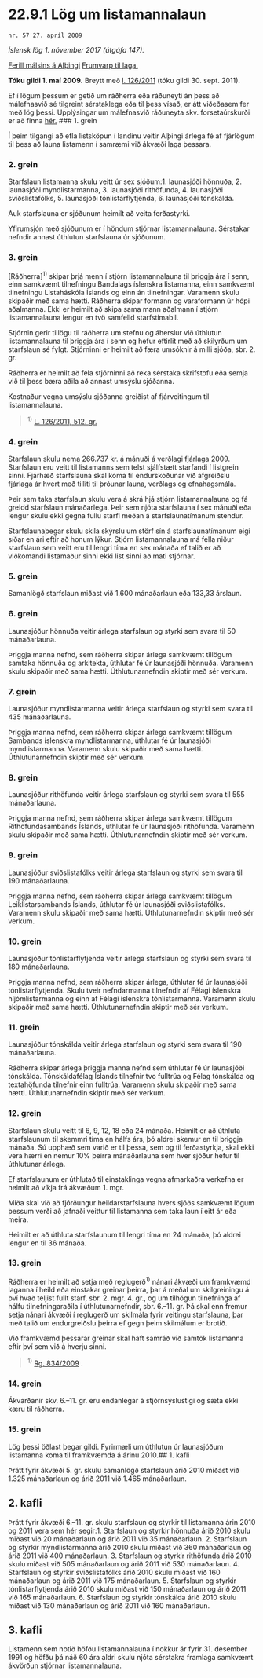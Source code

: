 # 22.9.1 Lög um listamannalaun

`nr. 57 27. apríl 2009`

_Íslensk lög 1. nóvember 2017 (útgáfa 147)._

[Ferill málsins á Alþingi](https://www.althingi.is/thingstorf/thingmalalistar-eftir-thingum/ferill/?ltg=136&mnr=406)
[Frumvarp til laga.](https://www.althingi.is/altext/136/s/0688.html)

**Tóku gildi 1. maí 2009.**
Breytt með
[l. 126/2011](https://althingi.is/altext/stjt/2011.126.html) (tóku gildi 30. sept. 2011).

Ef í lögum þessum er getið um ráðherra eða ráðuneyti án þess að málefnasvið sé tilgreint sérstaklega eða til þess vísað, er átt viðeðasem fer með lög þessi. Upplýsingar um málefnasvið ráðuneyta skv. forsetaúrskurði er að finna [hér.](2017015.md) ### 1. grein



Í þeim tilgangi að efla listsköpun í landinu veitir Alþingi árlega fé af fjárlögum til þess að launa listamenn í samræmi við ákvæði laga þessara.

### 2. grein



Starfslaun listamanna skulu veitt úr sex sjóðum:1. launasjóði hönnuða,
2. launasjóði myndlistarmanna,
3. launasjóði rithöfunda,
4. launasjóði sviðslistafólks,
5. launasjóði tónlistarflytjenda,
6. launasjóði tónskálda.

Auk starfslauna er sjóðunum heimilt að veita ferðastyrki.

Yfirumsjón með sjóðunum er í höndum stjórnar listamannalauna. Sérstakar nefndir annast úthlutun starfslauna úr sjóðunum.

### 3. grein



[Ráðherra]<sup>1)</sup> skipar þrjá menn í stjórn listamannalauna til þriggja ára í senn, einn samkvæmt tilnefningu Bandalags íslenskra listamanna, einn samkvæmt tilnefningu Listaháskóla Íslands og einn án tilnefningar. Varamenn skulu skipaðir með sama hætti. Ráðherra skipar formann og varaformann úr hópi aðalmanna. Ekki er heimilt að skipa sama mann aðalmann í stjórn listamannalauna lengur en tvö samfelld starfstímabil.

Stjórnin gerir tillögu til ráðherra um stefnu og áherslur við úthlutun listamannalauna til þriggja ára í senn og hefur eftirlit með að skilyrðum um starfslaun sé fylgt. Stjórninni er heimilt að færa umsóknir á milli sjóða, sbr. 2. gr.

Ráðherra er heimilt að fela stjórninni að reka sérstaka skrifstofu eða semja við til þess bæra aðila að annast umsýslu sjóðanna.

Kostnaður vegna umsýslu sjóðanna greiðist af fjárveitingum til listamannalauna.

> <sup>1)</sup> [L. 126/2011, 512. gr.](https://althingi.is/altext/stjt/2011.126.html)

### 4. grein



Starfslaun skulu nema 266.737 kr. á mánuði á verðlagi fjárlaga 2009. Starfslaun eru veitt til listamanns sem telst sjálfstætt starfandi í listgrein sinni. Fjárhæð starfslauna skal koma til endurskoðunar við afgreiðslu fjárlaga ár hvert með tilliti til þróunar launa, verðlags og efnahagsmála.

Þeir sem taka starfslaun skulu vera á skrá hjá stjórn listamannalauna og fá greidd starfslaun mánaðarlega. Þeir sem njóta starfslauna í sex mánuði eða lengur skulu ekki gegna fullu starfi meðan á starfslaunatímanum stendur.

Starfslaunaþegar skulu skila skýrslu um störf sín á starfslaunatímanum eigi síðar en ári eftir að honum lýkur. Stjórn listamannalauna má fella niður starfslaun sem veitt eru til lengri tíma en sex mánaða ef talið er að viðkomandi listamaður sinni ekki list sinni að mati stjórnar.

### 5. grein



Samanlögð starfslaun miðast við 1.600 mánaðarlaun eða 133,33 árslaun.

### 6. grein



Launasjóður hönnuða veitir árlega starfslaun og styrki sem svara til 50 mánaðarlauna.

Þriggja manna nefnd, sem ráðherra skipar árlega samkvæmt tillögum samtaka hönnuða og arkitekta, úthlutar fé úr launasjóði hönnuða. Varamenn skulu skipaðir með sama hætti. Úthlutunarnefndin skiptir með sér verkum.

### 7. grein



Launasjóður myndlistarmanna veitir árlega starfslaun og styrki sem svara til 435 mánaðarlauna.

Þriggja manna nefnd, sem ráðherra skipar árlega samkvæmt tillögum Sambands íslenskra myndlistarmanna, úthlutar fé úr launasjóði myndlistarmanna. Varamenn skulu skipaðir með sama hætti. Úthlutunarnefndin skiptir með sér verkum.

### 8. grein



Launasjóður rithöfunda veitir árlega starfslaun og styrki sem svara til 555 mánaðarlauna.

Þriggja manna nefnd, sem ráðherra skipar árlega samkvæmt tillögum Rithöfundasambands Íslands, úthlutar fé úr launasjóði rithöfunda. Varamenn skulu skipaðir með sama hætti. Úthlutunarnefndin skiptir með sér verkum.

### 9. grein



Launasjóður sviðslistafólks veitir árlega starfslaun og styrki sem svara til 190 mánaðarlauna.

Þriggja manna nefnd, sem ráðherra skipar árlega samkvæmt tillögum Leiklistarsambands Íslands, úthlutar fé úr launasjóði sviðslistafólks. Varamenn skulu skipaðir með sama hætti. Úthlutunarnefndin skiptir með sér verkum.

### 10. grein



Launasjóður tónlistarflytjenda veitir árlega starfslaun og styrki sem svara til 180 mánaðarlauna.

Þriggja manna nefnd, sem ráðherra skipar árlega, úthlutar fé úr launasjóði tónlistarflytjenda. Skulu tveir nefndarmanna tilnefndir af Félagi íslenskra hljómlistarmanna og einn af Félagi íslenskra tónlistarmanna. Varamenn skulu skipaðir með sama hætti. Úthlutunarnefndin skiptir með sér verkum.

### 11. grein



Launasjóður tónskálda veitir árlega starfslaun og styrki sem svara til 190 mánaðarlauna.

Ráðherra skipar árlega þriggja manna nefnd sem úthlutar fé úr launasjóði tónskálda. Tónskáldafélag Íslands tilnefnir tvo fulltrúa og Félag tónskálda og textahöfunda tilnefnir einn fulltrúa. Varamenn skulu skipaðir með sama hætti. Úthlutunarnefndin skiptir með sér verkum.

### 12. grein



Starfslaun skulu veitt til 6, 9, 12, 18 eða 24 mánaða. Heimilt er að úthluta starfslaunum til skemmri tíma en hálfs árs, þó aldrei skemur en til þriggja mánaða. Sú upphæð sem varið er til þessa, sem og til ferðastyrkja, skal ekki vera hærri en nemur 10% þeirra mánaðarlauna sem hver sjóður hefur til úthlutunar árlega.

Ef starfslaunum er úthlutað til einstaklinga vegna afmarkaðra verkefna er heimilt að víkja frá ákvæðum 1. mgr.

Miða skal við að fjórðungur heildarstarfslauna hvers sjóðs samkvæmt lögum þessum verði að jafnaði veittur til listamanna sem taka laun í eitt ár eða meira.

Heimilt er að úthluta starfslaunum til lengri tíma en 24 mánaða, þó aldrei lengur en til 36 mánaða.

### 13. grein



Ráðherra er heimilt að setja með reglugerð<sup>1)</sup> nánari ákvæði um framkvæmd laganna í heild eða einstakar greinar þeirra, þar á meðal um skilgreiningu á því hvað teljist fullt starf, sbr. 2. mgr. 4. gr., og um tilhögun tilnefninga af hálfu tilnefningaraðila í úthlutunarnefndir, sbr. 6.–11. gr. Þá skal enn fremur setja nánari ákvæði í reglugerð um skilmála fyrir veitingu starfslauna, þar með talið um endurgreiðslu þeirra ef gegn þeim skilmálum er brotið.

Við framkvæmd þessarar greinar skal haft samráð við samtök listamanna eftir því sem við á hverju sinni.

> <sup>1)</sup> [Rg. 834/2009](https://www.reglugerd.is/reglugerdir/allar/nr/834-2009) .



### 14. grein



Ákvarðanir skv. 6.–11. gr. eru endanlegar á stjórnsýslustigi og sæta ekki kæru til ráðherra.

### 15. grein



Lög þessi öðlast þegar gildi. Fyrirmæli um úthlutun úr launasjóðum listamanna koma til framkvæmda á árinu 2010.## 1. kafli

Þrátt fyrir ákvæði 5. gr. skulu samanlögð starfslaun árið 2010 miðast við 1.325 mánaðarlaun og árið 2011 við 1.465 mánaðarlaun.

## 2. kafli

Þrátt fyrir ákvæði 6.–11. gr. skulu starfslaun og styrkir til listamanna árin 2010 og 2011 vera sem hér segir:1. Starfslaun og styrkir hönnuða árið 2010 skulu miðast við 20 mánaðarlaun og árið 2011 við 35 mánaðarlaun.
2. Starfslaun og styrkir myndlistarmanna árið 2010 skulu miðast við 360 mánaðarlaun og árið 2011 við 400 mánaðarlaun.
3. Starfslaun og styrkir rithöfunda árið 2010 skulu miðast við 505 mánaðarlaun og árið 2011 við 530 mánaðarlaun.
4. Starfslaun og styrkir sviðslistafólks árið 2010 skulu miðast við 160 mánaðarlaun og árið 2011 við 175 mánaðarlaun.
5. Starfslaun og styrkir tónlistarflytjenda árið 2010 skulu miðast við 150 mánaðarlaun og árið 2011 við 165 mánaðarlaun.
6. Starfslaun og styrkir tónskálda árið 2010 skulu miðast við 130 mánaðarlaun og árið 2011 við 160 mánaðarlaun.

## 3. kafli

Listamenn sem notið höfðu listamannalauna í nokkur ár fyrir 31. desember 1991 og höfðu þá náð 60 ára aldri skulu njóta sérstakra framlaga samkvæmt ákvörðun stjórnar listamannalauna.
